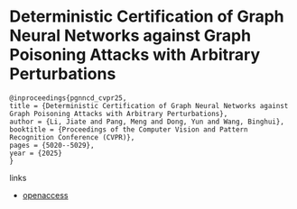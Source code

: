 # Deterministic Certification of Graph Neural Networks against Graph Poisoning Attacks with Arbitrary Perturbations

```
@inproceedings{pgnncd_cvpr25,
title = {Deterministic Certification of Graph Neural Networks against Graph Poisoning Attacks with Arbitrary Perturbations},
author = {Li, Jiate and Pang, Meng and Dong, Yun and Wang, Binghui},
booktitle = {Proceedings of the Computer Vision and Pattern Recognition Conference (CVPR)},
pages = {5020--5029},
year = {2025}
}
```

links
- [openaccess](https://openaccess.thecvf.com//content/CVPR2025/html/Li_Deterministic_Certification_of_Graph_Neural_Networks_against_Graph_Poisoning_Attacks_CVPR_2025_paper.html)
